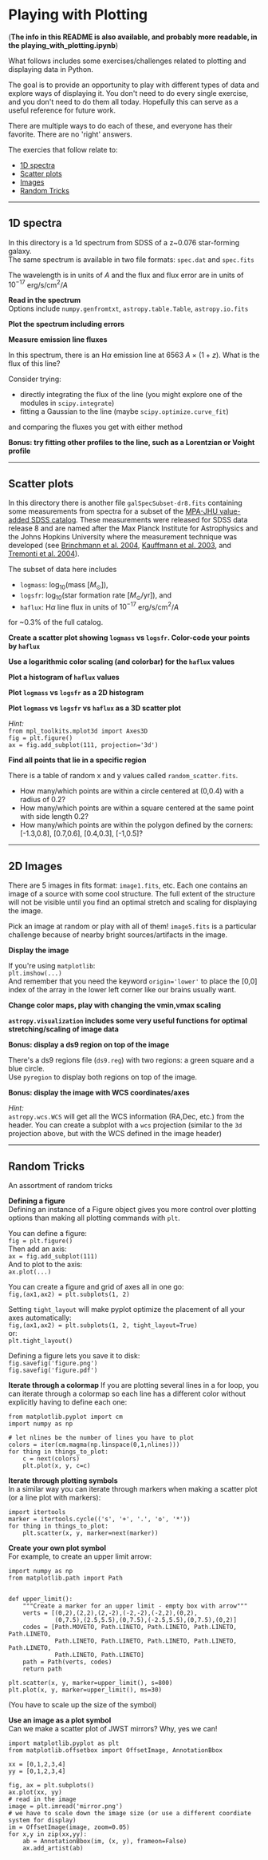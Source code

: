# Playing with Plotting

(**The info in this README is also available, and probably more readable, in the playing_with_plotting.ipynb**)

What follows includes some exercises/challenges related to plotting and displaying data in Python. 

The goal is to provide an opportunity to play with different types of data and explore ways of displaying it. You don't need to do every single exercise, and you don't need to do them all today. Hopefully this can serve as a useful reference for future work. 

There are multiple ways to do each of these, and everyone has their favorite. There are no 'right' answers.

The exercies that follow relate to:  
- [1D spectra](#1dspectra)
- [Scatter plots](#scatter)
- [Images](#image)
- [Random Tricks](#tricks)

---

<a id='1dspectra'></a>
## 1D spectra

In this directory is a 1d spectrum from SDSS of a z~0.076 star-forming galaxy.  
The same spectrum is available in two file formats: `spec.dat` and `spec.fits`  

The wavelength is in units of $A$ and the flux and flux error are in units of $10^{-17}$ erg/s/cm$^2$/$A$

**Read in the spectrum**  
Options include `numpy.genfromtxt`, `astropy.table.Table`, `astropy.io.fits`

**Plot the spectrum including errors**

**Measure emission line fluxes**  

In this spectrum, there is an H$\alpha$ emission line at 6563 $A$ $\times$ $(1+z)$. What is the flux of this line?

Consider trying:
- directly integrating the flux of the line (you might explore one of the modules in `scipy.integrate`)
- fitting a Gaussian to the line (maybe `scipy.optimize.curve_fit`)

and comparing the fluxes you get with either method

**Bonus: try fitting other profiles to the line, such as a Lorentzian or Voight profile**


---
<a id='scatter'></a>
## Scatter plots

In this directory there is another file `galSpecSubset-dr8.fits` containing some measurements from spectra for a subset of the [MPA-JHU value-added SDSS catalog](https://www.sdss.org/dr12/spectro/galaxy_mpajhu/). These measurements were released for SDSS data release 8 and are named after the Max Planck Institute for Astrophysics and the Johns Hopkins University where the measurement technique was developed (see [Brinchmann et al. 2004](http://adsabs.harvard.edu/abs/2004MNRAS.351.1151B), [Kauffmann et al. 2003](http://adsabs.harvard.edu/abs/2003MNRAS.341...33K), and [Tremonti et al. 2004](http://adsabs.harvard.edu/abs/2004ApJ...613..898T)).

The subset of data here includes
- `logmass`: log$_{10}$(mass [$M_{\odot}$]),
- `logsfr`: log$_{10}$(star formation rate [$M_{\odot}$/yr]), and 
- `haflux`: H$\alpha$ line flux in units of $10^{-17}$ erg/s/cm$^2$/$A$ 

for ~0.3% of the full catalog. 


**Create a scatter plot showing `logmass` vs `logsfr`. Color-code your points by `haflux`**

**Use a logarithmic color scaling (and colorbar) for the `haflux` values**

**Plot a histogram of `haflux` values**

**Plot `logmass` vs `logsfr` as a 2D histogram**

**Plot `logmass` vs `logsfr` vs `haflux` as a 3D scatter plot**

_Hint:_   
`from mpl_toolkits.mplot3d import Axes3D`  
`fig = plt.figure()`  
`ax = fig.add_subplot(111, projection='3d')`


**Find all points that lie in a specific region**

There is a table of random x and y values called `random_scatter.fits`.

- How many/which points are within a circle centered at (0,0.4) with a radius of 0.2?
- How many/which points are within a square centered at the same point with side length 0.2?
- How many/which points are within the polygon defined by the corners: [-1.3,0.8], [0.7,0.6], [0.4,0.3], [-1,0.5]? 


---
<a id='image'></a>
## 2D Images

There are 5 images in fits format: `image1.fits`, etc. Each one contains an image of a source with some cool structure. The full extent of the structure will not be visible until you find an optimal stretch and scaling for displaying the image. 

Pick an image at random or play with all of them! `image5.fits` is a particular challenge because of nearby bright sources/artifacts in the image. 


**Display the image**

If you're using `matplotlib`:  
`plt.imshow(...)`  
And remember that you need the keyword `origin='lower'` to place the [0,0] index of the array in the lower left corner like our brains usually want.


**Change color maps, play with changing the vmin,vmax scaling**


**`astropy.visualization` includes some very useful functions for optimal stretching/scaling of image data**


**Bonus: display a ds9 region on top of the image**

There's a ds9 regions file (`ds9.reg`) with two regions: a green square and a blue circle.    
Use `pyregion` to display both regions on top of the image.


**Bonus: display the image with WCS coordinates/axes**

_Hint:_  
`astropy.wcs.WCS` will get all the WCS information (RA,Dec, etc.) from the header. You can create a subplot with a `wcs` projection (similar to the `3d` projection above, but with the WCS defined in the image header)


---
<a id='tricks'></a>
## Random Tricks

An assortment of random tricks

**Defining a figure**  
Defining an instance of a Figure object gives you more control over plotting options than making all plotting commands with `plt`. 

You can define a figure:  
`fig = plt.figure()`  
Then add an axis:  
`ax = fig.add_subplot(111)`  
And to plot to the axis:  
`ax.plot(...)`

You can create a figure and grid of axes all in one go:  
`fig,(ax1,ax2) = plt.subplots(1, 2)`

Setting `tight_layout` will make pyplot optimize the placement of all your axes automatically:  
`fig,(ax1,ax2) = plt.subplots(1, 2, tight_layout=True)`  
or:  
`plt.tight_layout()`

Defining a figure lets you save it to disk:  
`fig.savefig('figure.png')`  
`fig.savefig('figure.pdf')`


**Iterate through a colormap**
If you are plotting several lines in a for loop, you can iterate through a colormap so each line has a different color without explicitly having to define each one:

```
from matplotlib.pyplot import cm  
import numpy as np  

# let nlines be the number of lines you have to plot  
colors = iter(cm.magma(np.linspace(0,1,nlines)))  
for thing in things_to_plot:  
    c = next(colors)  
    plt.plot(x, y, c=c)
```


**Iterate through plotting symbols**  
In a similar way you can iterate through markers when making a scatter plot (or a line plot with markers):

```
import itertools
marker = itertools.cycle(('s', '+', '.', 'o', '*')) 
for thing in things_to_plot:
    plt.scatter(x, y, marker=next(marker))
```


**Create your own plot symbol**  
For example, to create an upper limit arrow:  

```
import numpy as np
from matplotlib.path import Path


def upper_limit():
    """Create a marker for an upper limit - empty box with arrow"""
    verts = [(0,2),(2,2),(2,-2),(-2,-2),(-2,2),(0,2),
             (0,7.5),(2.5,5.5),(0,7.5),(-2.5,5.5),(0,7.5),(0,2)]
    codes = [Path.MOVETO, Path.LINETO, Path.LINETO, Path.LINETO, Path.LINETO,
             Path.LINETO, Path.LINETO, Path.LINETO, Path.LINETO, Path.LINETO,
             Path.LINETO, Path.LINETO]
    path = Path(verts, codes)
    return path
    
plt.scatter(x, y, marker=upper_limit(), s=800)
plt.plot(x, y, marker=upper_limit(), ms=30)
```
(You have to scale up the size of the symbol)


**Use an image as a plot symbol**  
Can we make a scatter plot of JWST mirrors? Why, yes we can!  

```
import matplotlib.pyplot as plt
from matplotlib.offsetbox import OffsetImage, AnnotationBbox

xx = [0,1,2,3,4]
yy = [0,1,2,3,4]

fig, ax = plt.subplots()
ax.plot(xx, yy)
# read in the image
image = plt.imread('mirror.png')
# we have to scale down the image size (or use a different coordiate system for display)
im = OffsetImage(image, zoom=0.05)
for x,y in zip(xx,yy):
    ab = AnnotationBbox(im, (x, y), frameon=False)
    ax.add_artist(ab)
```
